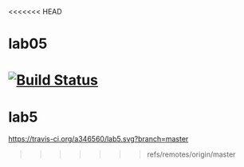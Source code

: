 <<<<<<< HEAD
# lab05
[![Build Status](https://travis-ci.org/a346560/lab05.svg?branch=master)](https://travis-ci.org/a346560/lab05)
=======
# lab5
https://travis-ci.org/a346560/lab5.svg?branch=master
>>>>>>> refs/remotes/origin/master
